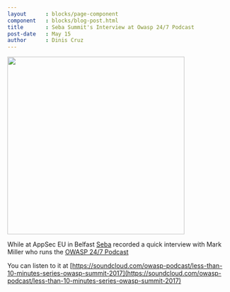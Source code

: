 ```yaml
---
layout      : blocks/page-component
component   : blocks/blog-post.html
title       : Seba Summit's Interview at Owasp 24/7 Podcast
post-date   : May 15
author      : Dinis Cruz
---
```


<a href='https://soundcloud.com/owasp-podcast/less-than-10-minutes-series-owasp-summit-2017'>
    <img style="width: 400px !important" src="https://cloud.githubusercontent.com/assets/656739/26038425/13defff0-3900-11e7-9940-86e4524fc28b.png"/>
</a>

While at AppSec EU in Belfast [Seba](Participants/ticket-24h-sponsor/Sebastien-Deleersnyder.html) recorded
 a quick interview with Mark Miller who runs the [OWASP 24/7 Podcast](https://soundcloud.com/owasp-podcast)

You can listen to it at [https://soundcloud.com/owasp-podcast/less-than-10-minutes-series-owasp-summit-2017](https://soundcloud.com/owasp-podcast/less-than-10-minutes-series-owasp-summit-2017)
